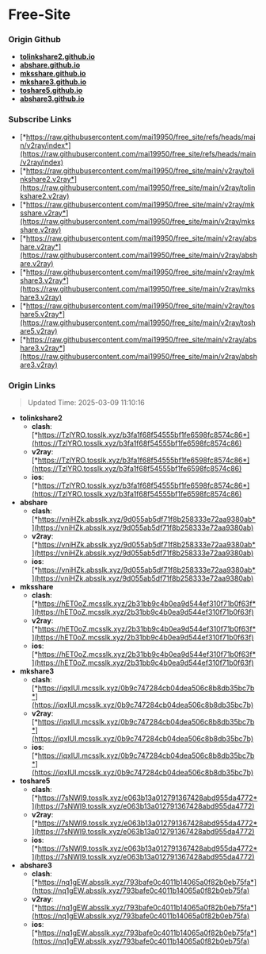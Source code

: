 # Free-Site

### Origin Github

- [**tolinkshare2.github.io**](https://github.com/tolinkshare2/tolinkshare2.github.io)
- [**abshare.github.io**](https://github.com/abshare/abshare.github.io)
- [**mksshare.github.io**](https://github.com/mksshare/mksshare.github.io)
- [**mkshare3.github.io**](https://github.com/mkshare3/mkshare3.github.io)
- [**toshare5.github.io**](https://github.com/toshare5/toshare5.github.io)
- [**abshare3.github.io**](https://github.com/abshare3/abshare3.github.io)

### Subscribe Links

- [*https://raw.githubusercontent.com/mai19950/free_site/refs/heads/main/v2ray/index*](https://raw.githubusercontent.com/mai19950/free_site/refs/heads/main/v2ray/index)
- [*https://raw.githubusercontent.com/mai19950/free_site/main/v2ray/tolinkshare2.v2ray*](https://raw.githubusercontent.com/mai19950/free_site/main/v2ray/tolinkshare2.v2ray)
- [*https://raw.githubusercontent.com/mai19950/free_site/main/v2ray/mksshare.v2ray*](https://raw.githubusercontent.com/mai19950/free_site/main/v2ray/mksshare.v2ray)
- [*https://raw.githubusercontent.com/mai19950/free_site/main/v2ray/abshare.v2ray*](https://raw.githubusercontent.com/mai19950/free_site/main/v2ray/abshare.v2ray)
- [*https://raw.githubusercontent.com/mai19950/free_site/main/v2ray/mkshare3.v2ray*](https://raw.githubusercontent.com/mai19950/free_site/main/v2ray/mkshare3.v2ray)
- [*https://raw.githubusercontent.com/mai19950/free_site/main/v2ray/toshare5.v2ray*](https://raw.githubusercontent.com/mai19950/free_site/main/v2ray/toshare5.v2ray)
- [*https://raw.githubusercontent.com/mai19950/free_site/main/v2ray/abshare3.v2ray*](https://raw.githubusercontent.com/mai19950/free_site/main/v2ray/abshare3.v2ray)

### Origin Links

> Updated Time: 2025-03-09 11:10:16

- **tolinkshare2**
  - **clash**: [*https://TzlYRO.tosslk.xyz/b3fa1f68f54555bf1fe6598fc8574c86*](https://TzlYRO.tosslk.xyz/b3fa1f68f54555bf1fe6598fc8574c86)
  - **v2ray**: [*https://TzlYRO.tosslk.xyz/b3fa1f68f54555bf1fe6598fc8574c86*](https://TzlYRO.tosslk.xyz/b3fa1f68f54555bf1fe6598fc8574c86)
  - **ios**: [*https://TzlYRO.tosslk.xyz/b3fa1f68f54555bf1fe6598fc8574c86*](https://TzlYRO.tosslk.xyz/b3fa1f68f54555bf1fe6598fc8574c86)
- **abshare**
  - **clash**: [*https://vniHZk.absslk.xyz/9d055ab5df71f8b258333e72aa9380ab*](https://vniHZk.absslk.xyz/9d055ab5df71f8b258333e72aa9380ab)
  - **v2ray**: [*https://vniHZk.absslk.xyz/9d055ab5df71f8b258333e72aa9380ab*](https://vniHZk.absslk.xyz/9d055ab5df71f8b258333e72aa9380ab)
  - **ios**: [*https://vniHZk.absslk.xyz/9d055ab5df71f8b258333e72aa9380ab*](https://vniHZk.absslk.xyz/9d055ab5df71f8b258333e72aa9380ab)
- **mksshare**
  - **clash**: [*https://hET0oZ.mcsslk.xyz/2b31bb9c4b0ea9d544ef310f71b0f63f*](https://hET0oZ.mcsslk.xyz/2b31bb9c4b0ea9d544ef310f71b0f63f)
  - **v2ray**: [*https://hET0oZ.mcsslk.xyz/2b31bb9c4b0ea9d544ef310f71b0f63f*](https://hET0oZ.mcsslk.xyz/2b31bb9c4b0ea9d544ef310f71b0f63f)
  - **ios**: [*https://hET0oZ.mcsslk.xyz/2b31bb9c4b0ea9d544ef310f71b0f63f*](https://hET0oZ.mcsslk.xyz/2b31bb9c4b0ea9d544ef310f71b0f63f)
- **mkshare3**
  - **clash**: [*https://iqxIUl.mcsslk.xyz/0b9c747284cb04dea506c8b8db35bc7b*](https://iqxIUl.mcsslk.xyz/0b9c747284cb04dea506c8b8db35bc7b)
  - **v2ray**: [*https://iqxIUl.mcsslk.xyz/0b9c747284cb04dea506c8b8db35bc7b*](https://iqxIUl.mcsslk.xyz/0b9c747284cb04dea506c8b8db35bc7b)
  - **ios**: [*https://iqxIUl.mcsslk.xyz/0b9c747284cb04dea506c8b8db35bc7b*](https://iqxIUl.mcsslk.xyz/0b9c747284cb04dea506c8b8db35bc7b)
- **toshare5**
  - **clash**: [*https://7sNWI9.tosslk.xyz/e063b13a012791367428abd955da4772*](https://7sNWI9.tosslk.xyz/e063b13a012791367428abd955da4772)
  - **v2ray**: [*https://7sNWI9.tosslk.xyz/e063b13a012791367428abd955da4772*](https://7sNWI9.tosslk.xyz/e063b13a012791367428abd955da4772)
  - **ios**: [*https://7sNWI9.tosslk.xyz/e063b13a012791367428abd955da4772*](https://7sNWI9.tosslk.xyz/e063b13a012791367428abd955da4772)
- **abshare3**
  - **clash**: [*https://nq1gEW.absslk.xyz/793bafe0c4011b14065a0f82b0eb75fa*](https://nq1gEW.absslk.xyz/793bafe0c4011b14065a0f82b0eb75fa)
  - **v2ray**: [*https://nq1gEW.absslk.xyz/793bafe0c4011b14065a0f82b0eb75fa*](https://nq1gEW.absslk.xyz/793bafe0c4011b14065a0f82b0eb75fa)
  - **ios**: [*https://nq1gEW.absslk.xyz/793bafe0c4011b14065a0f82b0eb75fa*](https://nq1gEW.absslk.xyz/793bafe0c4011b14065a0f82b0eb75fa)
